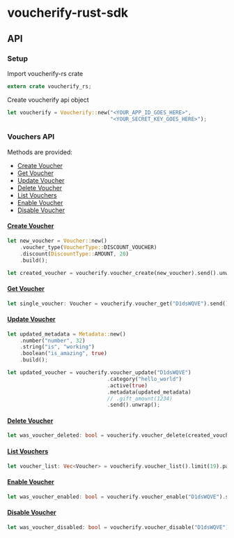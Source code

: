 # voucherify-rust-sdk

## API
### Setup

Import voucherify-rs crate

``` rust
extern crate voucherify_rs;
```

Create voucherify api object

``` rust
let voucherify = Voucherify::new("<YOUR_APP_ID_GOES_HERE>",
                                 "<YOUR_SECRET_KEY_GOES_HERE>");
```

### Vouchers API
Methods are provided:
- [Create Voucher](#create-voucher)
- [Get Voucher](#get-voucher)
- [Update Voucher](#update-voucher)
- [Delete Voucher](#delete-voucher)
- [List Vouchers](#list-vouchers)
- [Enable Voucher](#enable-voucher)
- [Disable Voucher](#disable-voucher)

#### [Create Voucher]

``` rust
let new_voucher = Voucher::new()
    .voucher_type(VoucherType::DISCOUNT_VOUCHER)
    .discount(DiscountType::AMOUNT, 20)
    .build();

let created_voucher = voucherify.voucher_create(new_voucher).send().unwrap();
```

#### [Get Voucher]

``` rust
let single_voucher: Voucher = voucherify.voucher_get("D1dsWQVE").send().unwrap();
```

#### [Update Voucher]

``` rust
let updated_metadata = Metadata::new()
    .number("number", 32)
    .string("is", "working")
    .boolean("is_amazing", true)
    .build();

let updated_voucher = voucherify.voucher_update("D1dsWQVE")
                                .category("hello_world")
                                .active(true)
                                .metadata(updated_metadata)
                                // .gift_amount(1234)
                                .send().unwrap();
```

#### [Delete Voucher]

``` rust
let was_voucher_deleted: bool = voucherify.voucher_delete(created_voucher_code.as_str()).send().unwrap();
```

#### [List Vouchers]

``` rust
let voucher_list: Vec<Voucher> = voucherify.voucher_list().limit(19).page(1).send().unwrap();
```

#### [Enable Voucher]

``` rust
let was_voucher_enabled: bool = voucherify.voucher_enable("D1dsWQVE").send().unwrap();
```

#### [Disable Voucher]

``` rust
let was_voucher_disabled: bool = voucherify.voucher_disable("D1dsWQVE").send().unwrap();
```

[Create Voucher]: https://docs.voucherify.io/reference?utm_source=github&utm_medium=sdk&utm_campaign=acq#create-voucher
[Get Voucher]: https://docs.voucherify.io/reference?utm_source=github&utm_medium=sdk&utm_campaign=acq#vouchers-get
[Update Voucher]: https://docs.voucherify.io/reference?utm_source=github&utm_medium=sdk&utm_campaign=acq#update-voucher
[Delete Voucher]: https://docs.voucherify.io/reference?utm_source=github&utm_medium=sdk&utm_campaign=acq#delete-voucher
[List Vouchers]: https://docs.voucherify.io/reference?utm_source=github&utm_medium=sdk&utm_campaign=acq#list-vouchers
[Enable Voucher]: https://docs.voucherify.io/reference?utm_source=github&utm_medium=sdk&utm_campaign=acq#enable-voucher
[Disable Voucher]: https://docs.voucherify.io/reference?utm_source=github&utm_medium=sdk&utm_campaign=acq#disable-voucher
